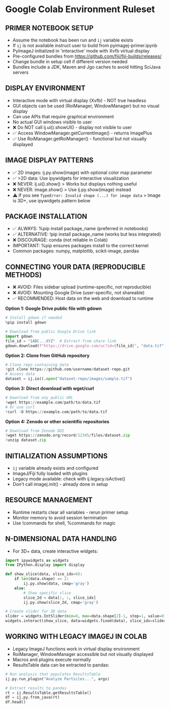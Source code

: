 # Google Colab Environment Ruleset

## PRIMER NOTEBOOK SETUP
- Assume the notebook has been run and `ij` variable exists
- If `ij` is not available instruct user to build from pyimagej-primer.ipynb
- PyImageJ initialized in 'interactive' mode with Xvfb virtual display
- Pre-configured bundles from https://github.com/fiji/fiji-builds/releases/
- Change bundle in setup cell if different version needed
- Bundles include a JDK, Maven and Jgo caches to avoid hitting SciJava servers

## DISPLAY ENVIRONMENT
- Interactive mode with virtual display (Xvfb) - NOT true headless
- GUI objects can be used (RoiManager, WindowManager) but no visual display
- Can use APIs that require graphical environment
- No actual GUI windows visible to user
- ❌ Do NOT call ij.ui().showUI() - display not visible to user
- ✅ Access WindowManager.getCurrentImage() - returns ImagePlus
- ✅ Use RoiManager.getRoiManager() - functional but not visually displayed

## IMAGE DISPLAY PATTERNS
- ✅ 2D images: ij.py.show(image) with optional color map parameter
- ✅ >2D data: Use ipywidgets for interactive visualization
- ❌ NEVER: ij.ui().show() > Works but displays nothing useful
- ❌ NEVER: image.show() > Use ij.py.show(image) instead
- ⚠️ If you see `TypeError: Invalid shape (...) for image data` > Image is 3D+, use ipywidgets pattern below

## PACKAGE INSTALLATION
- ✅ ALWAYS: %pip install package_name (preferred in notebooks)
- ✅ ALTERNATIVE: !pip install package_name (works but less integrated)
- ❌ DISCOURAGE: conda (not reliable in Colab)
- IMPORTANT: %pip ensures packages install to the correct kernel
- Common packages: numpy, matplotlib, scikit-image, pandas

## CONNECTING YOUR DATA (REPRODUCIBLE METHODS)
- ❌ AVOID: Files sidebar upload (runtime-specific, not reproducible)
- ❌ AVOID: Mounting Google Drive (user-specific, not shareable)
- ✅ RECOMMENDED: Host data on the web and download to runtime

**Option 1: Google Drive public file with gdown**
```python
# Install gdown if needed
%pip install gdown

# Download from public Google Drive link
import gdown
file_id = "1ABC...XYZ"  # Extract from share link
gdown.download(f"https://drive.google.com/uc?id={file_id}", "data.tif", quiet=False)
```

**Option 2: Clone from GitHub repository**
```python
# Clone repo containing data
!git clone https://github.com/username/dataset-repo.git
# Access data
dataset = ij.io().open("dataset-repo/images/sample.tif")
```

**Option 3: Direct download with wget/curl**
```python
# Download from any public URL
!wget https://example.com/path/to/data.tif
# Or use curl
!curl -O https://example.com/path/to/data.tif
```

**Option 4: Zenodo or other scientific repositories**
```python
# Download from Zenodo DOI
!wget https://zenodo.org/record/12345/files/dataset.zip
!unzip dataset.zip
```

## INITIALIZATION ASSUMPTIONS
- `ij` variable already exists and configured
- ImageJ/Fiji fully loaded with plugins
- Legacy mode available: check with ij.legacy.isActive()
- Don't call imagej.init() - already done in setup

## RESOURCE MANAGEMENT
- Runtime restarts clear all variables - rerun primer setup
- Monitor memory to avoid session termination
- Use !commands for shell, %commands for magic

## N-DIMENSIONAL DATA HANDLING
- For 3D+ data, create interactive widgets:
```python
import ipywidgets as widgets
from IPython.display import display

def show_slice(data, slice_idx=0):
    if len(data.shape) == 2:
        ij.py.show(data, cmap='gray')
    else:
        # Show specific slice
        slice_2d = data[:, :, slice_idx]
        ij.py.show(slice_2d, cmap='gray')

# Create slider for 3D data
slider = widgets.IntSlider(min=0, max=data.shape[2]-1, step=1, value=0)
widgets.interact(show_slice, data=widgets.fixed(data), slice_idx=slider)
```

## WORKING WITH LEGACY IMAGEJ IN COLAB
- Legacy ImageJ functions work in virtual display environment
- RoiManager, WindowManager accessible but not visually displayed
- Macros and plugins execute normally
- ResultsTable data can be extracted to pandas:
```python
# Run analysis that populates ResultsTable
ij.py.run_plugin("Analyze Particles...", args)

# Extract results to pandas
rt = ij.ResultsTable.getResultsTable()
df = ij.py.from_java(rt)
df.head()
```